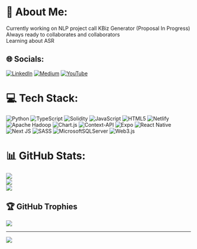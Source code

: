 # 💫 About Me:
Currently working on NLP project call KBiz Generator  (Proposal In Progress)<br>Always ready to collaborates and collaborators<br>Learning about ASR<br>


## 🌐 Socials:
[![LinkedIn](https://img.shields.io/badge/LinkedIn-%230077B5.svg?logo=linkedin&logoColor=white)](https://linkedin.com/in/https://www.linkedin.com/in/heang-seavleu-b97145219/) [![Medium](https://img.shields.io/badge/Medium-12100E?logo=medium&logoColor=white)](https://medium.com/@https://medium.com/@seavleuheang) [![YouTube](https://img.shields.io/badge/YouTube-%23FF0000.svg?logo=YouTube&logoColor=white)](https://youtube.com/@https://www.youtube.com/@freeknowledges) 

# 💻 Tech Stack:
![Python](https://img.shields.io/badge/python-3670A0?style=for-the-badge&logo=python&logoColor=ffdd54) ![TypeScript](https://img.shields.io/badge/typescript-%23007ACC.svg?style=for-the-badge&logo=typescript&logoColor=white) ![Solidity](https://img.shields.io/badge/Solidity-%23363636.svg?style=for-the-badge&logo=solidity&logoColor=white) ![JavaScript](https://img.shields.io/badge/javascript-%23323330.svg?style=for-the-badge&logo=javascript&logoColor=%23F7DF1E) ![HTML5](https://img.shields.io/badge/html5-%23E34F26.svg?style=for-the-badge&logo=html5&logoColor=white) ![Netlify](https://img.shields.io/badge/netlify-%23000000.svg?style=for-the-badge&logo=netlify&logoColor=#00C7B7) ![Apache Hadoop](https://img.shields.io/badge/Apache%20Hadoop-66CCFF?style=for-the-badge&logo=apachehadoop&logoColor=black) ![Chart.js](https://img.shields.io/badge/chart.js-F5788D.svg?style=for-the-badge&logo=chart.js&logoColor=white) ![Context-API](https://img.shields.io/badge/Context--Api-000000?style=for-the-badge&logo=react) ![Expo](https://img.shields.io/badge/expo-1C1E24?style=for-the-badge&logo=expo&logoColor=#D04A37) ![React Native](https://img.shields.io/badge/react_native-%2320232a.svg?style=for-the-badge&logo=react&logoColor=%2361DAFB) ![Next JS](https://img.shields.io/badge/Next-black?style=for-the-badge&logo=next.js&logoColor=white) ![SASS](https://img.shields.io/badge/SASS-hotpink.svg?style=for-the-badge&logo=SASS&logoColor=white)   ![MicrosoftSQLServer](https://img.shields.io/badge/Microsoft%20SQL%20Server-CC2927?style=for-the-badge&logo=microsoft%20sql%20server&logoColor=white) ![Web3.js](https://img.shields.io/badge/web3.js-F16822?style=for-the-badge&logo=web3.js&logoColor=white)
# 📊 GitHub Stats:
![](https://github-readme-stats.vercel.app/api?username=seavleu&theme=radical&hide_border=false&include_all_commits=true&count_private=true)<br/>
![](https://github-readme-streak-stats.herokuapp.com/?user=seavleu&theme=radical&hide_border=false)<br/>
![](https://github-readme-stats.vercel.app/api/top-langs/?username=seavleu&theme=radical&hide_border=false&include_all_commits=true&count_private=true&layout=compact)

## 🏆 GitHub Trophies
![](https://github-profile-trophy.vercel.app/?username=seavleu&theme=radical&no-frame=true&no-bg=true&margin-w=4)
 
---
[![](https://visitcount.itsvg.in/api?id=seavleu&icon=0&color=0)](https://visitcount.itsvg.in)

<!-- Proudly created with GPRM ( https://gprm.itsvg.in ) -->
